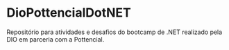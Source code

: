 # DioPottencialDotNET
Repositório para atividades e desafios do bootcamp de .NET realizado pela DIO em parceria com a Pottencial. 
